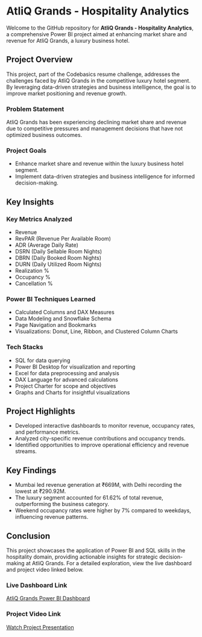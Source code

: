 # AtliQ Grands - Hospitality Analytics


Welcome to the GitHub repository for **AtliQ Grands - Hospitality Analytics**, a comprehensive Power BI project aimed at enhancing market share and revenue for AtliQ Grands, a luxury business hotel.

## Project Overview

This project, part of the Codebasics resume challenge, addresses the challenges faced by AtliQ Grands in the competitive luxury hotel segment. By leveraging data-driven strategies and business intelligence, the goal is to improve market positioning and revenue growth.

### Problem Statement

AtliQ Grands has been experiencing declining market share and revenue due to competitive pressures and management decisions that have not optimized business outcomes.

### Project Goals

- Enhance market share and revenue within the luxury business hotel segment.
- Implement data-driven strategies and business intelligence for informed decision-making.

## Key Insights

### Key Metrics Analyzed

- Revenue
- RevPAR (Revenue Per Available Room)
- ADR (Average Daily Rate)
- DSRN (Daily Sellable Room Nights)
- DBRN (Daily Booked Room Nights)
- DURN (Daily Utilized Room Nights)
- Realization %
- Occupancy %
- Cancellation %

### Power BI Techniques Learned

- Calculated Columns and DAX Measures
- Data Modeling and Snowflake Schema
- Page Navigation and Bookmarks
- Visualizations: Donut, Line, Ribbon, and Clustered Column Charts

### Tech Stacks

- SQL for data querying
- Power BI Desktop for visualization and reporting
- Excel for data preprocessing and analysis
- DAX Language for advanced calculations
- Project Charter for scope and objectives
- Graphs and Charts for insightful visualizations

## Project Highlights

- Developed interactive dashboards to monitor revenue, occupancy rates, and performance metrics.
- Analyzed city-specific revenue contributions and occupancy trends.
- Identified opportunities to improve operational efficiency and revenue streams.

## Key Findings

- Mumbai led revenue generation at ₹669M, with Delhi recording the lowest at ₹290.92M.
- The luxury segment accounted for 61.62% of total revenue, outperforming the business category.
- Weekend occupancy rates were higher by 7% compared to weekdays, influencing revenue patterns.

## Conclusion

This project showcases the application of Power BI and SQL skills in the hospitality domain, providing actionable insights for strategic decision-making at AtliQ Grands. For a detailed exploration, view the live dashboard and project video linked below.

### Live Dashboard Link

[AtliQ Grands Power BI Dashboard](https://app.powerbi.com/view?r=eyJrIjoiNWI1OWY4YWUtNGY2ZS00ZWQxLWJkMDQtYjgzNTBmMGZjNDFjIiwidCI6ImM2ZTU0OWIzLTVmNDUtNDAzMi1hYWU5LWQ0MjQ0ZGM1YjJjNCJ9)

### Project Video Link

[Watch Project Presentation](https://youtu.be/U5bl7FUnbk0)
